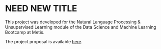 # NEED NEW TITLE

This project was developed for the
Natural Language Processing & Unsupervised Learning module of the Data Science and Machine Learning Bootcamp at Metis.

The project proposal is available [here](https://github.com/hmlewis-astro/disney_movie_nlp/blob/main/proposal.md).

<!--The Minimum Viable Product (MVP) is available [here](https://github.com/hmlewis-astro/).-->

<!--The [write-up](https://github.com/hmlewis-astro/), [description of the full code (with links to each script)](https://github.com/hmlewis-astro/), and [slide deck](https://github.com/hmlewis-astro/) are also available.-->
